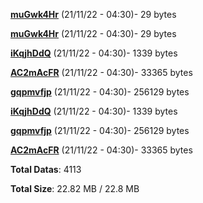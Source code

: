 [**muGwk4Hr**](/data/muGwk4Hr.txt) (21/11/22 - 04:30)- 29 bytes

[**muGwk4Hr**](/data/muGwk4Hr.txt) (21/11/22 - 04:30)- 29 bytes

[**iKqjhDdQ**](/data/iKqjhDdQ.txt) (21/11/22 - 04:30)- 1339 bytes

[**AC2mAcFR**](/data/AC2mAcFR.txt) (21/11/22 - 04:30)- 33365 bytes

[**gqpmvfjp**](/data/gqpmvfjp.txt) (21/11/22 - 04:30)- 256129 bytes

[**iKqjhDdQ**](/data/iKqjhDdQ.txt) (21/11/22 - 04:30)- 1339 bytes

[**gqpmvfjp**](/data/gqpmvfjp.txt) (21/11/22 - 04:30)- 256129 bytes

[**AC2mAcFR**](/data/AC2mAcFR.txt) (21/11/22 - 04:30)- 33365 bytes

**Total Datas**: 4113

**Total Size**: 22.82 MB / 22.8 MB